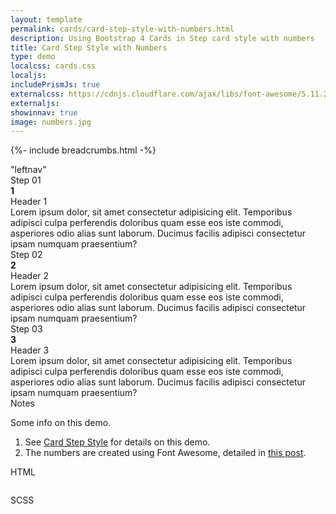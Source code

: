 ```yaml
---
layout: template
permalink: cards/card-step-style-with-numbers.html
description: Using Bootstrap 4 Cards in Step card style with numbers
title: Card Step Style with Numbers
type: demo
localcss: cards.css
localjs:
includePrismJs: true
externalcss: https://cdnjs.cloudflare.com/ajax/libs/font-awesome/5.11.2/css/all.min.css
externaljs:
showinnav: true
image: numbers.jpg
---
```


{%- include breadcrumbs.html -%}

<div class="container">
	<div class="row">
		<div class="col-lg-3 d-none d-lg-block border">
			"leftnav"
		</div>
		<div class="col-lg-9">
			<div class="row mb-3">
				<div class="col px-0 px-lg-3">
					<div class="card card-step bt-3 bt-primary">
						<div class="row no-gutters">
							<div class="col-lg-3">
								<div class="card">
									<div class="card-header d-none bg-tertiary h3 r-none"><i class="fas fa-air-freshener c-primary d-lg-none mr-1"></i>Step <span class="d-lg-block">01</span></div>
									<div class="card-body text-center d-none d-lg-block">
										<span class="fa-stack c-primary">
											<span class="far fa-circle fa-stack-2x"></span>
											<strong class="fa-stack-1x">
											<span class="number">1</span>
											</strong>
										</span>
									</div>
								</div>
							</div>
							<div class="col">
								<div class="card">
									<div class="card-header">Header 1</div>
									<div class="card-body">Lorem ipsum dolor, sit amet consectetur adipisicing elit. Temporibus adipisci culpa perferendis doloribus quam esse eos iste commodi, asperiores odio alias sunt laborum. Ducimus facilis adipisci consectetur ipsam numquam praesentium?</div>
								</div>
							</div>
						</div>
					</div>
				</div>
			</div>
			<div class="row mb-3">
				<div class="col px-0 px-lg-3">
					<div class="card card-step bt-3 bt-primary">
						<div class="row no-gutters">
							<div class="col-lg-3">
								<div class="card">
									<div class="card-header d-none bg-tertiary h3 r-none"><i class="fas fa-drumstick-bite c-primary d-lg-none mr-1"></i>Step <span class="d-lg-block">02</span></div>
									<div class="card-body text-center d-none d-lg-block">
										<span class="fa-stack c-primary">
											<span class="far fa-circle fa-stack-2x"></span>
											<strong class="fa-stack-1x">
											<span class="number">2</span>
											</strong>
										</span>
									</div>
								</div>
							</div>
							<div class="col">
								<div class="card">
									<div class="card-header">Header 2</div>
									<div class="card-body">Lorem ipsum dolor, sit amet consectetur adipisicing elit. Temporibus adipisci culpa perferendis doloribus quam esse eos iste commodi, asperiores odio alias sunt laborum. Ducimus facilis adipisci consectetur ipsam numquam praesentium?</div>
								</div>
							</div>
						</div>
					</div>
				</div>
			</div>
			<div class="row mb-3">
				<div class="col px-0 px-lg-3">
					<div class="card card-step bt-3 bt-primary">
						<div class="row no-gutters">
							<div class="col-lg-3">
								<div class="card">
									<div class="card-header d-none bg-tertiary h3 r-none"><i class="fas fa-cat c-primary d-lg-none mr-1"></i>Step <span class="d-lg-block">03</span></div>
									<div class="card-body text-center d-none d-lg-block">
										<span class="fa-stack c-primary">
											<span class="far fa-circle fa-stack-2x"></span>
											<strong class="fa-stack-1x">
											<span class="number">3</span>
											</strong>
										</span>
									</div>
								</div>
							</div>
							<div class="col">
								<div class="card">
									<div class="card-header">Header 3</div>
									<div class="card-body">Lorem ipsum dolor, sit amet consectetur adipisicing elit. Temporibus adipisci culpa perferendis doloribus quam esse eos iste commodi, asperiores odio alias sunt laborum. Ducimus facilis adipisci consectetur ipsam numquam praesentium?</div>
								</div>
							</div>
						</div>
					</div>
				</div>
			</div>
		</div>
	</div>
</div>
<div aria-multiselectable="true" class="accordion indicator-plus accordion-white mb-3 mt-3" id="accordion-4" role="tabpanel">
	<div class="card">
		<div aria-expanded="false" class="card-header collapsed" data-target="#accordion-4-collapse-3" data-toggle="collapse" id="accordion-4-card-3" role="tab">
			<a class="card-title" data-controls="accordion-4-collapse-3">Notes</a>
		</div>
		<div aria-labelledby="accordion-4-card-3" class="collapse show" id="accordion-4-collapse-3" role="tabpanel">
			<div class="card-body">
				<p>Some info on this demo.</p>
				<ol>
					<li>See <a href="card-step-style.html">Card Step Style</a> for details on this demo.</li>
					<li>The numbers are created using Font Awesome, detailed in <a href="/code/2020/01/06/using-numbers-in-font-awesome-5.html">this post</a>.</li>
				</ol>
			</div>
		</div>
	</div>
	<div class="card">
		<div aria-expanded="false" class="card-header collapsed" data-target="#accordion-4-collapse-1" data-toggle="collapse" id="accordion-4-card-1" role="tab">
			<a class="card-title" data-controls="accordion-4-collapse-1">HTML</a>
		</div>
		<div aria-labelledby="accordion-4-card-1" class="collapse" id="accordion-4-collapse-1" role="tabpanel">
			<div class="card-body">
				<div class="row">
					<div class="col">
						<pre><code class="language-markup line-numbers"><script type="prism-html-markup"><div class="card card-step bt-3 bt-primary">
	<div class="row no-gutters">
		<div class="col-lg-3">
			<div class="card">
				<div class="card-header bg-tertiary h3 r-none"><i class="fas fa-air-freshener c-primary d-lg-none mr-1"></i>Step <span class="d-lg-block">01</span></div>
				<div class="card-body text-center d-none d-lg-block">
					<span class="fa-stack c-primary">
						<span class="far fa-circle fa-stack-2x"></span>
						<strong class="fa-stack-1x">
						<span class="number">1</span>
						</strong>
					</span>
				</div>
			</div>
		</div>
		<div class="col">
			<div class="card">
				<div class="card-header">Header 1</div>
				<div class="card-body">Lorem ipsum dolor, sit amet consectetur adipisicing elit.</div>
			</div>
		</div>
	</div>
</div></script></code></pre>
					</div>
				</div>
			</div>
		</div>
	</div>
	<div class="card">
		<div aria-expanded="false" class="card-header collapsed" data-target="#accordion-4-collapse-2" data-toggle="collapse" id="accordion-4-card-2" role="tab">
			<a class="card-title" data-controls="accordion-4-collapse-2">SCSS</a>
		</div>
		<div aria-labelledby="accordion-4-card-2" class="collapse" id="accordion-4-collapse-2" role="tabpanel">
			<div class="card-body">
				<div class="row">
					<div class="col">
						<pre><code class="language-css line-numbers"><script type="prism-html-markup">.card-step {
	.card-body {
		i, span {
			&.fas, &.far, &.fa-stack {
				font-size:10vw;
				+.fa-stack-1x {
					font-size: 7vw;
				}
			}
		}

		.fa-stack {
			height: 1em;
			width: 1em;
			line-height: 1em;
		}
	}
}</script></code></pre>
					</div>
				</div>
			</div>
		</div>
	</div>
</div>

